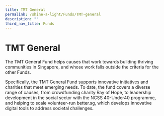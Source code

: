 ```yaml
---
title: TMT General
permalink: /shine-a-light/Funds/TMT-general
description: ""
third_nav_title: Funds
---
```

# TMT General

The TMT General Fund helps causes that work towards building thriving communities in Singapore, and whose work falls outside the criteria for the other Funds. 

Specifically, the TMT General Fund supports innovative initiatives and charities that meet emerging needs. To date, the fund covers a diverse range of causes, from crowdfunding charity Ray of Hope, to leadership development in the social sector with the NCSS 40-Under40 programme, and helping to scale volunteer-run better.sg, which develops innovative digital tools to address societal challenges.
